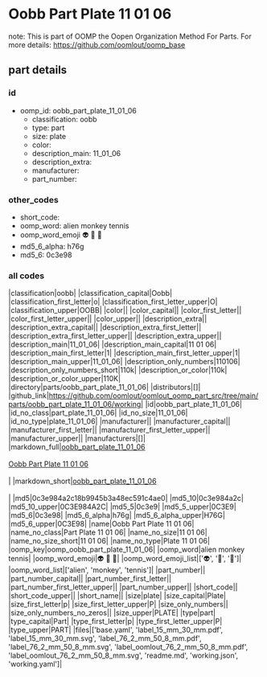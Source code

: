 # Oobb Part Plate 11 01 06  

note: This is part of OOMP the Oopen Organization Method For Parts. For more details: https://github.com/oomlout/oomp_base

##  part details





### id
* oomp_id: oobb_part_plate_11_01_06
  * classification: oobb
  * type: part
  * size: plate
  * color: 
  * description_main: 11_01_06
  * description_extra: 
  * manufacturer: 
  * part_number: 

### other_codes
* short_code: 
* oomp_word: alien monkey tennis
* oomp_word_emoji :alien: :monkey: :tennis:
* md5_6_alpha: h76g
* md5_6: 0c3e98

### all codes 
|classification|oobb|
|classification_capital|Oobb|
|classification_first_letter|o|
|classification_first_letter_upper|O|
|classification_upper|OOBB|
|color||
|color_capital||
|color_first_letter||
|color_first_letter_upper||
|color_upper||
|description_extra||
|description_extra_capital||
|description_extra_first_letter||
|description_extra_first_letter_upper||
|description_extra_upper||
|description_main|11_01_06|
|description_main_capital|11 01 06|
|description_main_first_letter|1|
|description_main_first_letter_upper|1|
|description_main_upper|11_01_06|
|description_only_numbers|110106|
|description_only_numbers_short|110k|
|description_or_color|110k|
|description_or_color_upper|110K|
|directory|parts/oobb_part_plate_11_01_06|
|distributors|[]|
|github_link|https://github.com/oomlout/oomlout_oomp_part_src/tree/main/parts/oobb_part_plate_11_01_06/working|
|id|oobb_part_plate_11_01_06|
|id_no_class|part_plate_11_01_06|
|id_no_size|11_01_06|
|id_no_type|plate_11_01_06|
|manufacturer||
|manufacturer_capital||
|manufacturer_first_letter||
|manufacturer_first_letter_upper||
|manufacturer_upper||
|manufacturers|[]|
|markdown_full|[oobb_part_plate_11_01_06](https://github.com/oomlout/oomlout_oomp_part_src/tree/main/parts/oobb_part_plate_11_01_06/working)<br>[](https://github.com/oomlout/oomlout_oomp_part_src/tree/main/parts/oobb_part_plate_11_01_06/working)<br>[Oobb Part Plate 11 01 06](https://github.com/oomlout/oomlout_oomp_part_src/tree/main/parts/oobb_part_plate_11_01_06/working)<br><br>|
|markdown_short|[oobb_part_plate_11_01_06](https://github.com/oomlout/oomlout_oomp_part_src/tree/main/parts/oobb_part_plate_11_01_06/working)<br><br>|
|md5|0c3e984a2c18b9945b3a48ec591c4ae0|
|md5_10|0c3e984a2c|
|md5_10_upper|0C3E984A2C|
|md5_5|0c3e9|
|md5_5_upper|0C3E9|
|md5_6|0c3e98|
|md5_6_alpha|h76g|
|md5_6_alpha_upper|H76G|
|md5_6_upper|0C3E98|
|name|Oobb Part Plate 11 01 06|
|name_no_class|Part Plate 11 01 06|
|name_no_size|11 01 06|
|name_no_size_short|11 01 06|
|name_no_type|Plate 11 01 06|
|oomp_key|oomp_oobb_part_plate_11_01_06|
|oomp_word|alien monkey tennis|
|oomp_word_emoji|:alien: :monkey: :tennis:|
|oomp_word_emoji_list|[':alien:', ':monkey:', ':tennis:']|
|oomp_word_list|['alien', 'monkey', 'tennis']|
|part_number||
|part_number_capital||
|part_number_first_letter||
|part_number_first_letter_upper||
|part_number_upper||
|short_code||
|short_code_upper||
|short_name||
|size|plate|
|size_capital|Plate|
|size_first_letter|p|
|size_first_letter_upper|P|
|size_only_numbers||
|size_only_numbers_no_zeros||
|size_upper|PLATE|
|type|part|
|type_capital|Part|
|type_first_letter|p|
|type_first_letter_upper|P|
|type_upper|PART|
|files|['base.yaml', 'label_15_mm_30_mm.pdf', 'label_15_mm_30_mm.svg', 'label_76_2_mm_50_8_mm.pdf', 'label_76_2_mm_50_8_mm.svg', 'label_oomlout_76_2_mm_50_8_mm.pdf', 'label_oomlout_76_2_mm_50_8_mm.svg', 'readme.md', 'working.json', 'working.yaml']|
